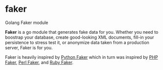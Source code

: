 # faker

Golang Faker module

**Faker** is a go module that generates fake data for you. Whether you need to boostrap your database, create good-looking XML documents, fill-in your persistence to stress test it, or anonymize data taken from a production server, Faker is for you.

Faker is heavily inspired by [Python Faker](https://github.com/joke2k/faker) which in turn was inspired by [PHP Faker](https://github.com/fzaninotto/Faker), [Perl Faker](http://search.cpan.org/~jasonk/Data-Faker-0.07/), and [Ruby Faker](https://github.com/stympy/faker).

